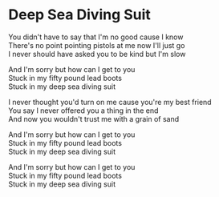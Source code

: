 # Deep Sea Diving Suit  

You didn't have to say that I'm no good cause I know  
There's no point pointing pistols at me now I'll just go  
I never should have asked you to be kind but I'm slow  

And I'm sorry but how can I get to you  
Stuck in my fifty pound lead boots  
Stuck in my deep sea diving suit  

I never thought you'd turn on me cause you're my best friend  
You say I never offered you a thing in the end  
And now you wouldn't trust me with a grain of sand  

And I'm sorry but how can I get to you  
Stuck in my fifty pound lead boots  
Stuck in my deep sea diving suit  

And I'm sorry but how can I get to you  
Stuck in my fifty pound lead boots  
Stuck in my deep sea diving suit  
